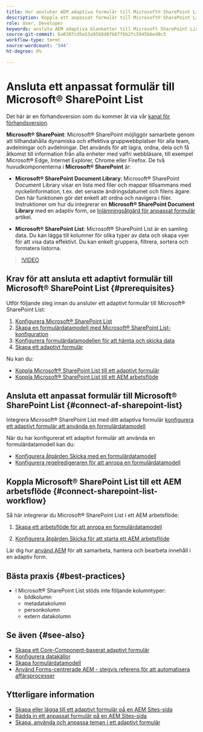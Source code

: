 ```yaml
---
title: Hur ansluter AEM adaptiva formulär till Microsoft® SharePoint List?
description: Koppla ett anpassat formulär till Microsoft® SharePoint List. Lär dig hur du konfigurerar Microsoft® SharePoint-listan och skapar en formulärdatamodell med hjälp av konfigurationen. Dessutom får du lära dig att integrera FDM med ditt adaptiva formulär.
role: User, Developer
keywords: ansluta AEM adaptiva blanketter till Microsoft SharePoint List, ansluta adaptiva blanketter till Microsoft SharePoint List, integrera AEM adaptiva blanketter i Microsoft SharePoint List, integrera adaptiva blanketter till Microsoft SharePoint List, skicka data från ett adaptivt formulär till SharePoint List, skicka AEM arbetsflöde till SharePoint List.
source-git-commit: 6a8307cd5e53a9568d8fb87f6b2fc5945b6ed8c5
workflow-type: tm+mt
source-wordcount: '544'
ht-degree: 0%

---
```



# Ansluta ett anpassat formulär till Microsoft® SharePoint List

<span class="preview"> Det här är en förhandsversion som du kommer åt via vår [kanal för förhandsversion](https://experienceleague.adobe.com/docs/experience-manager-cloud-service/content/release-notes/prerelease.html#new-features). </span>

**Microsoft® SharePoint**: Microsoft® SharePoint möjliggör samarbete genom att tillhandahålla dynamiska och effektiva gruppwebbplatser för alla team, avdelningar och avdelningar. Det används för att lagra, ordna, dela och få åtkomst till information från alla enheter med valfri webbläsare, till exempel Microsoft® Edge, Internet Explorer, Chrome eller Firefox. De två huvudkomponenterna i **Microsoft® SharePoint** är:

* **Microsoft® SharePoint Document Library**: Microsoft® SharePoint Document Library visar en lista med filer och mappar tillsammans med nyckelinformation, t.ex. det senaste ändringsdatumet och filens ägare. Den här funktionen gör det enkelt att ordna och navigera i filer.
Instruktioner om hur du integrerar en **Microsoft® SharePoint Document Library** med en adaptiv form, se [Inlämningsåtgärd för anpassat formulär](/help/forms/configuring-submit-actions.md#submit-to-sharepoint) artikel.

* **Microsoft® SharePoint List**: Microsoft® SharePoint List är en samling data. Du kan lägga till kolumner för olika typer av data och skapa vyer för att visa data effektivt. Du kan enkelt gruppera, filtrera, sortera och formatera listorna.

>[!VIDEO](https://video.tv.adobe.com/v/3424820/connect-aem-adaptive-form-to-sharepointlist/?quality=12&learn=on)

## Krav för att ansluta ett adaptivt formulär till Microsoft® SharePoint List {#prerequisites}

Utför följande steg innan du ansluter ett adaptivt formulär till Microsoft® SharePoint List:

1. [Konfigurera Microsoft® SharePoint List](/help/forms/configure-data-sources.md#configure-microsoft-sharepoint-list)
1. [Skapa en formulärdatamodell med Microsoft® SharePoint List-konfiguration](/help/forms/create-form-data-models.md)
1. [Konfigurera formulärdatamodellen för att hämta och skicka data](/help/forms/work-with-form-data-model.md#configure-services)
1. [Skapa ett adaptivt formulär](/help/forms/creating-adaptive-form-core-components.md)

Nu kan du:

* [Koppla Microsoft® SharePoint List till ett adaptivt formulär](#connect-an-adaptive-form-to-microsoft-sharepoint-list-connect-af-sharepoint-list)
* [Koppla Microsoft® SharePoint List till ett AEM arbetsflöde](#connect-sharepoint-list-workflow)

## Ansluta ett anpassat formulär till Microsoft® SharePoint List {#connect-af-sharepoint-list}

Integrera Microsoft® SharePoint List med ditt adaptiva formulär [konfigurera ett adaptivt formulär att använda en formulärdatamodell](/help/forms/creating-adaptive-form-core-components.md#configure-a-schema-or-form-data-model-for-an-adaptive-formconfigure-schema-or-data-model-for-form)

När du har konfigurerat ett adaptivt formulär att använda en formulärdatamodell kan du:

* [Konfigurera åtgärden Skicka med en formulärdatamodell](/help/forms/configuring-submit-actions.md#submit-using-form-data-model)
* [Konfigurera regelredigeraren för att anropa en formulärdatamodell](/help/forms/rule-editor.md#invoke-form-data-model-service-invoke)

## Koppla Microsoft® SharePoint List till ett AEM arbetsflöde {#connect-sharepoint-list-workflow}

Så här integrerar du Microsoft® SharePoint List i ett AEM arbetsflöde:

1. [Skapa ett arbetsflöde för att anropa en formulärdatamodell](https://experienceleague.adobe.com/docs/experience-manager-65/developing/extending-aem/extending-workflows/workflows-models.html)

   <!--
    To create a new workflow with the editor, perform the following steps:
    1.  Go to your **AEM Forms Author** instance > **[!UICONTROL Tools]** > **[!UICONTROL Workflow]** > **[!UICONTROL Models]**.
    1.  Click **[!UICONTROL Create]** > **[!UICONTROL Create Model]**. The Add Workflow Model dialog appears. 
    1. Specify **[!UICONTROL Title]** and **[!UICONTROL Name (optional)]**.
    1. Click **[!UICONTROL Done]**. The new model is listed in the Workflow Models console.
    1. Select your new workflow, then use **[!UICONTROL Edit]** to open it for configuration.
    1. Add **[!UICONTROL Invoke Form Data Model Service]** step to your workflow.
    1. Confirm the changes with Sync (editor toolbar) to generate the runtime model.
    -->

1. [Konfigurera åtgärden Skicka för att starta ett AEM arbetsflöde](/help/forms/configuring-submit-actions.md#invoke-an-aem-workflow)


Lär dig hur [använd AEM](https://experienceleague.adobe.com/docs/experience-manager-learn/foundation/workflow/use-workflow.html) för att samarbeta, hantera och bearbeta innehåll i en adaptiv form.

## Bästa praxis {#best-practices}

<!-- * For storing data in a tabular format or implementing data permissions, it is advisable to use Microsoft® SharePoint List rather than Microsoft® SharePoint Document Library. -->
* I Microsoft® SharePoint List stöds inte följande kolumntyper:
   * bildkolumn
   * metadatakolumn
   * personkolumn
   * extern datakolumn

## Se även {#see-also}

* [Skapa ett Core-Component-baserat adaptivt formulär](/help/forms/creating-adaptive-form-core-components.md)
* [Konfigurera datakällor](/help/forms/configuring-submit-actions.md)
* [Skapa formulärdatamodell](/help/forms/create-form-data-models.md)
* [Använd Forms-centrerade AEM - stegvis referens för att automatisera affärsprocesser](/help/forms/aem-forms-workflow-step-reference.md)

## Ytterligare information

* [Skapa eller lägga till ett adaptivt formulär på en AEM Sites-sida](/help/forms/create-or-add-an-adaptive-form-to-aem-sites-page.md)
* [Bädda in ett anpassat formulär på en AEM Sites-sida](/help/forms/embed-adaptive-form-aem-sites.md)
* [Skapa, använda och anpassa teman i ett adaptivt formulär](/help/forms/using-themes-in-core-components.md)







